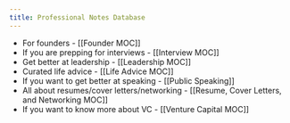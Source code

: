 ```yaml
---
title: Professional Notes Database
---
```


- For founders - [[Founder MOC]]
- If you are prepping for interviews - [[Interview MOC]]
- Get better at leadership - [[Leadership MOC]]
- Curated life advice - [[Life Advice MOC]]
- If you want to get better at speaking - [[Public Speaking]]
- All about resumes/cover letters/networking - [[Resume, Cover Letters, and Networking MOC]]
- If you want to know more about VC - [[Venture Capital MOC]]